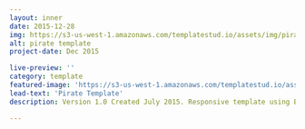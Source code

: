 ```yaml
---
layout: inner
date: 2015-12-28
img: https://s3-us-west-1.amazonaws.com/templatestud.io/assets/img/pirate-feature-v2.png
alt: pirate template
project-date: Dec 2015

live-preview: ''
category: template
featured-image: 'https://s3-us-west-1.amazonaws.com/templatestud.io/assets/img/pirate-feature-v2.png'
lead-text: 'Pirate Template'
description: Version 1.0 Created July 2015. Responsive template using Bootstrap. 

---
```


